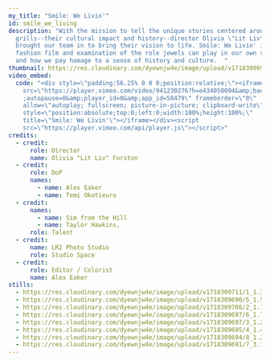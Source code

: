 ```yaml
---
my_title: "Smile: We Livin'"
id: smile_we_living
description: "With the mission to tell the unique stories centered around
  grills--their cultural impact and history--director Olivia \"Lit Liv\" Forston
  brought our team in to bring their vision to life. Smile: We Livin' is both a
  fashion film and examination of the role jewels can play in our own self image
  and how we pay homage to a sense of history and culture.  "
thumbnail: https://res.cloudinary.com/dyewnjw4e/image/upload/v1718309697/Thumbnail_2.3.2_nbrvqo.png
video_embed:
  code: "<div style=\"padding:56.25% 0 0 0;position:relative;\"><iframe
    src=\"https://player.vimeo.com/video/941230276?h=e434058094&amp;badge=0&amp\
    ;autopause=0&amp;player_id=0&amp;app_id=58479\" frameborder=\"0\"
    allow=\"autoplay; fullscreen; picture-in-picture; clipboard-write\"
    style=\"position:absolute;top:0;left:0;width:100%;height:100%;\"
    title=\"Smile: We Livin'\"></iframe></div><script
    src=\"https://player.vimeo.com/api/player.js\"></script>"
credits:
  - credit:
      role: Director
      name: Olivia "Lit Liv" Forston
  - credit:
      role: DoP
      names:
        - name: Alex Eaker
        - name: Temi Okotieuro
  - credit:
      names:
        - name: Sim from the Hill
        - name: Taylor Hawkins,
      role: Talent
  - credit:
      name: LR2 Photo Studio
      role: Studio Space
  - credit:
      role: Editor / Colorist
      name: Alex Eaker
stills:
  - https://res.cloudinary.com/dyewnjw4e/image/upload/v1718309711/1_1.3.1_kwpf51.png
  - https://res.cloudinary.com/dyewnjw4e/image/upload/v1718309690/5_1.5.1_yrtbmj.png
  - https://res.cloudinary.com/dyewnjw4e/image/upload/v1718309708/2_1.1.1_oqb4fz.png
  - https://res.cloudinary.com/dyewnjw4e/image/upload/v1718309697/6_1.7.1_loemub.png
  - https://res.cloudinary.com/dyewnjw4e/image/upload/v1718309697/3_1.2.1_lhquqt.png
  - https://res.cloudinary.com/dyewnjw4e/image/upload/v1718309695/4_1.4.1_xhhl2u.png
  - https://res.cloudinary.com/dyewnjw4e/image/upload/v1718309694/8_1.22.1_oyfsh4.png
  - https://res.cloudinary.com/dyewnjw4e/image/upload/v1718309691/7_3.1.1_b9grrb.png
---
```

